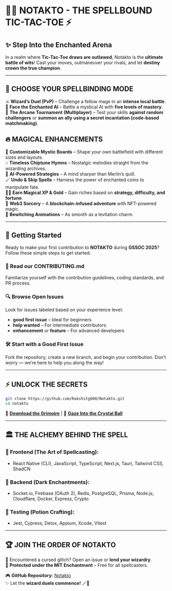 # 🧙‍♂️ NOTAKTO - THE SPELLBOUND TIC-TAC-TOE ⚡

## ✨ Step Into the Enchanted Arena
In a realm where **Tic-Tac-Toe draws are outlawed**, Notakto is the **ultimate battle of wits**! Cast your moves, outmaneuver your rivals, and let **destiny crown the true champion**. 

---

## 🏰 CHOOSE YOUR SPELLBINDING MODE
⚔️ **Wizard’s Duel (PvP)** – Challenge a fellow mage in an **intense local battle**. 
🧠 **Face the Enchanted AI** – Battle a mystical AI with **five levels of mastery**.  
🔮 **The Arcane Tournament (Multiplayer)** – Test your skills **against random challengers** or **summon an ally using a secret incantation (code-based matchmaking)**.

## 🔥 MAGICAL ENHANCEMENTS
📜 **Customizable Mystic Boards** – Shape your own battlefield with different sizes and layouts.  
🎶 **Timeless Chiptune Hymns** – Nostalgic melodies straight from the wizarding archives.  
🔮 **AI-Powered Strategies** – A mind sharper than Merlin’s quill.  
🪄 **Undo & Skip Spells** – Harness the power of enchanted coins to manipulate fate.  
🧙‍♀️ **Earn Magical XP & Gold** – Gain riches based on **strategy, difficulty, and fortune**.  
🌌 **Web3 Sorcery** – A **blockchain-infused adventure** with NFT-powered magic.  
💫 **Bewitching Animations** – As smooth as a levitation charm.  

---

## 🚀 Getting Started

Ready to make your first contribution to **NOTAKTO** during **GSSOC 2025**? Follow these simple steps to get started:

### 📄 Read our CONTRIBUTING.md
Familiarize yourself with the contribution guidelines, coding standards, and PR process.

### 🔍 Browse Open Issues
Look for issues labeled based on your experience level:

- **good first issue** – Ideal for beginners  
- **help wanted** – For intermediate contributors  
- **enhancement** or **feature** – For advanced developers  

### 🛠️ Start with a Good First Issue
Fork the repository, create a new branch, and begin your contribution. Don’t worry — we’re here to help you along the way!

---
## ⚡ UNLOCK THE SECRETS
```bash
git clone https://github.com/Rakshitg600/Notakto.git
cd notakto
```
🔗 **[Download the Grimoire](https://shorturl.at/lLOvw)** | 🎥 **[Gaze Into the Crystal Ball](https://shorturl.at/K4gQX)**

---

## 🏛️ THE ALCHEMY BEHIND THE SPELL
### 🏺 Frontend (The Art of Spellcasting):
- React Native (CLI), JavaScript, TypeScript, Next.js, Tauri, Tailwind CSS, ShadCN
### 📖 Backend (Dark Enchantments):
- Socket.io, Firebase (OAuth 2), Redis, PostgreSQL, Prisma, Node.js, Cloudflare, Docker, Express, Crypto
### 🧪 Testing (Potion Crafting):
- Jest, Cypress, Detox, Appium, Xcode, Vitest

---

## 🏆 JOIN THE ORDER OF NOTAKTO
🔮 Encountered a cursed glitch? Open an issue or **lend your wizardry**.  
📜 **Protected under the MIT Enchantment** – Free for all spellcasters.  

🎮 **GitHub Repository:** [Notakto](https://github.com/Rakshitg600/Notakto)  
✨ Let the **wizard duels commence!** 🪄🎲


